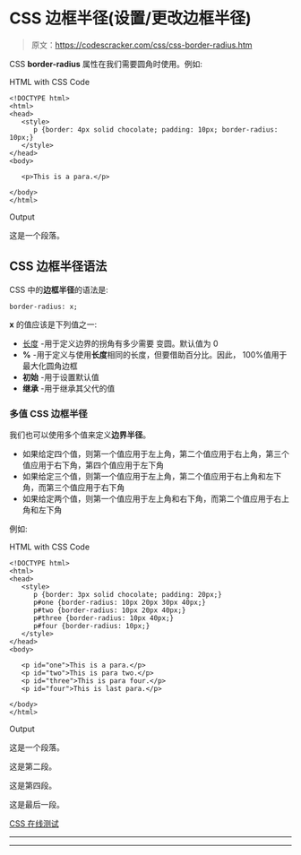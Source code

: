 # CSS 边框半径(设置/更改边框半径)

> 原文：<https://codescracker.com/css/css-border-radius.htm>

CSS **border-radius** 属性在我们需要圆角时使用。例如:

HTML with CSS Code

```
<!DOCTYPE html>
<html>
<head>
   <style>
      p {border: 4px solid chocolate; padding: 10px; border-radius: 10px;}
   </style>
</head>
<body>

   <p>This is a para.</p>

</body>
</html>
```

Output

这是一个段落。

## CSS 边框半径语法

CSS 中的**边框半径**的语法是:

```
border-radius: x;
```

**x** 的值应该是下列值之一:

*   [长度](/css/css-length-units.htm) -用于定义边界的拐角有多少需要 变圆。默认值为 0
*   **%** -用于定义与使用**长度**相同的长度，但要借助百分比。因此， 100%值用于最大化圆角边框
*   **初始** -用于设置默认值
*   **继承** -用于继承其父代的值

### 多值 CSS 边框半径

我们也可以使用多个值来定义**边界半径**。

*   如果给定四个值，则第一个值应用于左上角，第二个值应用于右上角，第三个值应用于右下角，第四个值应用于左下角
*   如果给定三个值，则第一个值应用于左上角，第二个值应用于右上角和左下角，而第三个值应用于右下角
*   如果给定两个值，则第一个值应用于左上角和右下角，而第二个值应用于右上角和左下角

例如:

HTML with CSS Code

```
<!DOCTYPE html>
<html>
<head>
   <style>
      p {border: 3px solid chocolate; padding: 20px;}
      p#one {border-radius: 10px 20px 30px 40px;}
      p#two {border-radius: 10px 20px 40px;}
      p#three {border-radius: 10px 40px;}
      p#four {border-radius: 10px;}
   </style>
</head>
<body>

   <p id="one">This is a para.</p>
   <p id="two">This is para two.</p>
   <p id="three">This is para four.</p>
   <p id="four">This is last para.</p>

</body>
</html>
```

Output

这是一个段落。

这是第二段。

这是第四段。

这是最后一段。

[CSS 在线测试](/exam/showtest.php?subid=5)

* * *

* * *